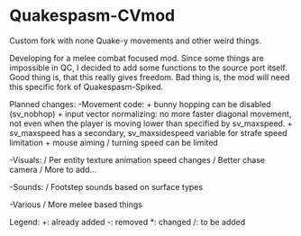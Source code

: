 # Quakespasm-CVmod
Custom fork with none Quake-y movements and other weird things.

Developing for a melee combat focused mod. Since some things are impossible in QC, I decided to add some functions to the source port itself. Good thing is, that this really gives freedom. Bad thing is, the mod will need this specific fork of Quakespasm-Spiked.

Planned changes:
-Movement code:
	+ bunny hopping can be disabled (sv_nobhop)
	+ input vector normalizing: no more faster diagonal movement, not even when the player is moving lower than specified by sv_maxspeed.
	+ sv_maxspeed has a secondary, sv_maxsidespeed variable for strafe speed limitation
	+ mouse aiming / turning speed can be limited

-Visuals:
	/ Per entity texture animation speed changes
	/ Better chase camera
	/ More to add...
	
-Sounds:
	/ Footstep sounds based on surface types
	
-Various
	/ More melee based things

Legend:
+: already added
-: removed
*: changed
/: to be added
